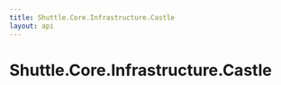 ```yaml
---
title: Shuttle.Core.Infrastructure.Castle
layout: api 
---
```

# Shuttle.Core.Infrastructure.Castle

